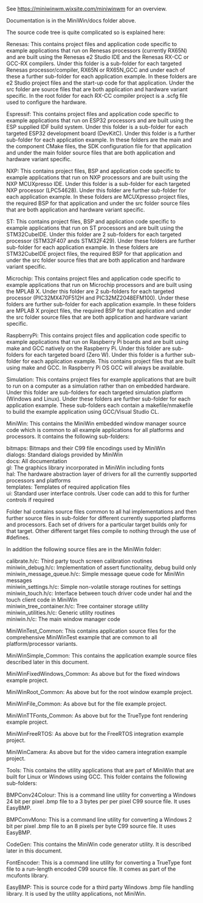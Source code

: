 See https://miniwinwm.wixsite.com/miniwinwm for an overview.

Documentation is in the MiniWin/docs folder above.

The source code tree is quite complicated so is explained here:

Renesas: This contains project files and application code specific to example applications that run on Renesas processors (currently RX65N) and are built using the Renesas e2 Studio IDE and the Renesas RX-CC or GCC-RX compilers. Under this folder is a sub-folder for each targeted Renesas processor/compiler, RX65N or RX65N_GCC and under each of these a further sub-folder for each application example. In these folders are e2 Studio project files and the start-up code for that application. Under the src folder are source files that are both application and hardware variant specific. In the root folder for each RX-CC compiler project is a .scfg file used to configure the hardware.

Espressif: This contains project files and application code specific to example applications that run on ESP32 processors and are built using the ESP supplied IDF build system. Under this folder is a sub-folder for each targeted ESP32 development board (DevKitC). Under this folder is a further sub-folder for each application example. In these folders are the main and the component CMake files, the SDK configuration file for that application and under the main folder source files that are both application and hardware variant specific. 

NXP: This contains project files, BSP and application code specific to example applications that run on NXP processors and are built using the NXP MCUXpresso IDE. Under this folder is a sub-folder for each targeted NXP processor (LPC54628). Under this folder are further sub-folder for each application example. In these folders are MCUXpresso project files, the required BSP for that application and under the src folder source files that are both application and hardware variant specific.

ST:  This contains project files, BSP and application code specific to example applications that run on ST processors and are built using the STM32CubeIDE. Under this folder are 2 sub-folders for each targeted processor (STM32F407 ands STM32F429). Under these folders are further sub-folder for each application example. In these folders are STM32CubeIDE project files, the required BSP for that application and under the src folder source files that are both application and hardware variant specific.

Microchip:  This contains project files and application code specific to example applications that run on Microchip processors and are built using the MPLAB X. Under this folder are 2 sub-folders for each targeted processor (PIC32MX470F512H and PIC32MZ2048EFM100). Under these folders are further sub-folder for each application example. In these folders are MPLAB X project files, the required BSP for that application and under the src folder source files that are both application and hardware variant specific.

RaspberryPi: This contains project files and application code specific to example applications that run on Raspberry Pi boards and are built using make and GCC natively on the Raspberry Pi. Under this folder are sub-folders for each targeted board (Zero W). Under this folder is a further sub-folder for each application example. This contains project files that are built using make and GCC. In Raspberry Pi OS GCC will always be available. 

Simulation: This contains project files for example applications that are built to run on a computer as a simulation rather than on embedded hardware. Under this folder are sub-folders for each targeted simulation platform (Windows and Linux). Under these folders are further sub-folder for each application example. These sub-folders each contain a makefile/nmakefile to build the example application using GCC/Visual Studio CL. 

MiniWin: This contains the MiniWin embedded window manager source code which is common to all example applications for all platforms and processors. It contains the following sub-folders:

bitmaps: Bitmaps and their C99 file encodings used by MiniWin <br>
dialogs: Standard dialogs provided by MiniWin<br>
docs: All documentation<br>
gl: The graphics library incorporated in MiniWin including fonts<br>
hal: The hardware abstraction layer of drivers for all the currently supported processors and platforms<br>
templates: Templates of required application files<br>
ui: Standard user interface controls. User code can add to this for further controls if required<br>
	
Folder hal contains source files common to all hal implementations and then further source files in sub-folder for different currently supported platforms and processors. Each set of drivers for a particular target builds only for that target. Other different target files compile to nothing through the use of #defines.

In addition the following source files are in the MiniWin folder:

calibrate.h/c:			          Third party touch screen calibration routines<br>
miniwin_debug.h/c:			      Implementation of assert functionality, debug build only<br>
miniwin_message_queue.h/c:	  Simple message queue code for MiniWin messages<br>
miniwin_settings.h/c:		    Simple non-volatile storage routines for settings<br>
miniwin_touch.h/c:			      Interface between touch driver code under hal and the touch client code in MiniWin<br>
miniwin_tree_container.h/c:	Tree container storage utility<br>
miniwin_utilities.h/c:		    Generic utility routines<br>
miniwin.h/c:				          The main window manager code<br>

MiniWinTest_Common: This contains application source files for the comprehensive MiniWinTest example that are common to all platform/processor variants. 

MiniWinSimple_Common: This contains the application example source files described later in this document. 

MiniWinFixedWindows_Common: As above but for the fixed windows example project. 

MiniWinRoot_Common: As above but for the root window example project. 

MiniWinFile_Common: As above but for the file example project. 

MiniWinTTFonts_Common: As above but for the TrueType font rendering example project. 

MiniWinFreeRTOS: As above but for the FreeRTOS integration example project. 

MiniWinCamera: As above but for the video camera integration example project.

Tools: This contains the utility applications that are part of MiniWin that are built for Linux or Windows using GCC. This folder contains the following sub-folders:

BMPConv24Colour: This is a command line utility for converting a Windows 24 bit per pixel .bmp file to a 3 bytes per per pixel C99 source file. It uses EasyBMP.

BMPConvMono: This is a command line utility for converting a Windows 2 bit per pixel .bmp file to an 8 pixels per byte C99 source file. It uses EasyBMP.

CodeGen: This contains the MiniWin code generator utility. It is described later in this document.

FontEncoder: This is a command line utility for converting a TrueType font file to a run-length encoded C99 source file. It comes as part of the mcufonts library.

EasyBMP: This is source code for a third party Windows .bmp file handling library. It is used by the utility applications, not MiniWin.
